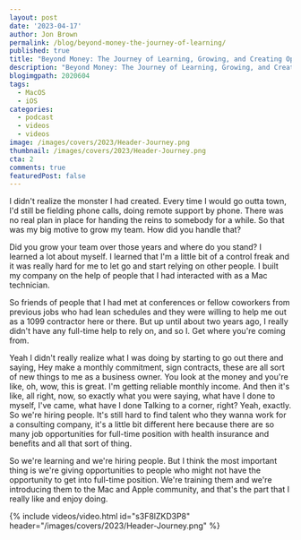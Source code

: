 ```yaml
---
layout: post
date: '2023-04-17'
author: Jon Brown
permalink: /blog/beyond-money-the-journey-of-learning/
published: true
title: "Beyond Money: The Journey of Learning, Growing, and Creating Opportunities in Business"
description: "Beyond Money: The Journey of Learning, Growing, and Creating Opportunities in Business"
blogimgpath: 2020604
tags:
  - MacOS
  - iOS
categories:
  - podcast
  - videos
  - videos
image: /images/covers/2023/Header-Journey.png
thumbnail: /images/covers/2023/Header-Journey.png
cta: 2
comments: true
featuredPost: false
---
```

I didn't realize the monster I had created. Every time I would go outta town, I'd still be fielding phone calls, doing remote support by phone. There was no real plan in place for handing the reins to somebody for a while. So that was my big motive to grow my team. How did you handle that?

Did you grow your team over those years and where do you stand? I learned a lot about myself. I learned that I'm a little bit of a control freak and it was really hard for me to let go and start relying on other people. I built my company on the help of people that I had interacted with as a Mac technician.

So friends of people that I had met at conferences or fellow coworkers from previous jobs who had lean schedules and they were willing to help me out as a 1099 contractor here or there. But up until about two years ago, I really didn't have any full-time help to rely on, and so I.  Get where you're coming from.

Yeah I didn't really realize what I was doing by starting to go out there and saying, Hey make a monthly commitment, sign contracts, these are all sort of new things to me as a business owner. You look at the money and you're like, oh, wow, this is great. I'm getting reliable monthly income. And then it's like, all right, now, so exactly what you were saying, what have I done to myself, I've came, what have I done Talking to a corner, right? Yeah, exactly. So we're hiring people. It's still hard to find talent who they wanna work for a consulting company, it's a little bit different here because there are so many job opportunities for full-time  position with health insurance and benefits and all that sort of thing.

So we're learning and we're hiring people. But I think the most important thing is we're giving opportunities to people who might not have the opportunity to get into full-time position. We're training them and we're introducing them to the Mac and Apple community, and that's the part that I really like and enjoy doing.

{% include videos/video.html id="s3F8lZKD3P8" header="/images/covers/2023/Header-Journey.png" %}